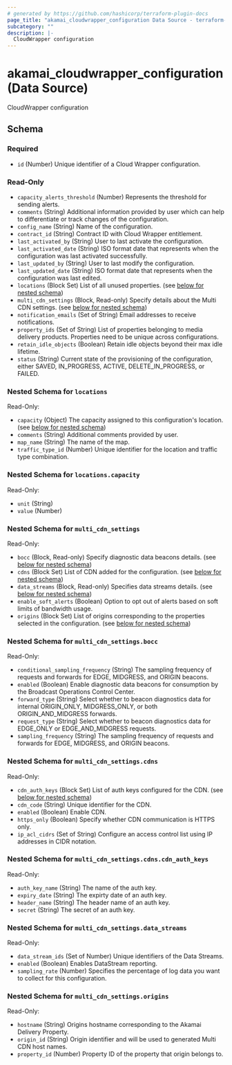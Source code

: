 ```yaml
---
# generated by https://github.com/hashicorp/terraform-plugin-docs
page_title: "akamai_cloudwrapper_configuration Data Source - terraform-provider-akamai"
subcategory: ""
description: |-
  CloudWrapper configuration
---
```


# akamai_cloudwrapper_configuration (Data Source)

CloudWrapper configuration



<!-- schema generated by tfplugindocs -->
## Schema

### Required

- `id` (Number) Unique identifier of a Cloud Wrapper configuration.

### Read-Only

- `capacity_alerts_threshold` (Number) Represents the threshold for sending alerts.
- `comments` (String) Additional information provided by user which can help to differentiate or track changes of the configuration.
- `config_name` (String) Name of the configuration.
- `contract_id` (String) Contract ID with Cloud Wrapper entitlement.
- `last_activated_by` (String) User to last activate the configuration.
- `last_activated_date` (String) ISO format date that represents when the configuration was last activated successfully.
- `last_updated_by` (String) User to last modify the configuration.
- `last_updated_date` (String) ISO format date that represents when the configuration was last edited.
- `locations` (Block Set) List of all unused properties. (see [below for nested schema](#nestedblock--locations))
- `multi_cdn_settings` (Block, Read-only) Specify details about the Multi CDN settings. (see [below for nested schema](#nestedblock--multi_cdn_settings))
- `notification_emails` (Set of String) Email addresses to receive notifications.
- `property_ids` (Set of String) List of properties belonging to media delivery products. Properties need to be unique across configurations.
- `retain_idle_objects` (Boolean) Retain idle objects beyond their max idle lifetime.
- `status` (String) Current state of the provisioning of the configuration, either SAVED, IN_PROGRESS, ACTIVE, DELETE_IN_PROGRESS, or FAILED.

<a id="nestedblock--locations"></a>
### Nested Schema for `locations`

Read-Only:

- `capacity` (Object) The capacity assigned to this configuration's location. (see [below for nested schema](#nestedatt--locations--capacity))
- `comments` (String) Additional comments provided by user.
- `map_name` (String) The name of the map.
- `traffic_type_id` (Number) Unique identifier for the location and traffic type combination.

<a id="nestedatt--locations--capacity"></a>
### Nested Schema for `locations.capacity`

Read-Only:

- `unit` (String)
- `value` (Number)



<a id="nestedblock--multi_cdn_settings"></a>
### Nested Schema for `multi_cdn_settings`

Read-Only:

- `bocc` (Block, Read-only) Specify diagnostic data beacons details. (see [below for nested schema](#nestedblock--multi_cdn_settings--bocc))
- `cdns` (Block Set) List of CDN added for the configuration. (see [below for nested schema](#nestedblock--multi_cdn_settings--cdns))
- `data_streams` (Block, Read-only) Specifies data streams details. (see [below for nested schema](#nestedblock--multi_cdn_settings--data_streams))
- `enable_soft_alerts` (Boolean) Option to opt out of alerts based on soft limits of bandwidth usage.
- `origins` (Block Set) List of origins corresponding to the properties selected in the configuration. (see [below for nested schema](#nestedblock--multi_cdn_settings--origins))

<a id="nestedblock--multi_cdn_settings--bocc"></a>
### Nested Schema for `multi_cdn_settings.bocc`

Read-Only:

- `conditional_sampling_frequency` (String) The sampling frequency of requests and forwards for EDGE, MIDGRESS, and ORIGIN beacons.
- `enabled` (Boolean) Enable diagnostic data beacons for consumption by the Broadcast Operations Control Center.
- `forward_type` (String) Select whether to beacon diagnostics data for internal ORIGIN_ONLY, MIDGRESS_ONLY, or both ORIGIN_AND_MIDGRESS forwards.
- `request_type` (String) Select whether to beacon diagnostics data for EDGE_ONLY or EDGE_AND_MIDGRESS requests.
- `sampling_frequency` (String) The sampling frequency of requests and forwards for EDGE, MIDGRESS, and ORIGIN beacons.


<a id="nestedblock--multi_cdn_settings--cdns"></a>
### Nested Schema for `multi_cdn_settings.cdns`

Read-Only:

- `cdn_auth_keys` (Block Set) List of auth keys configured for the CDN. (see [below for nested schema](#nestedblock--multi_cdn_settings--cdns--cdn_auth_keys))
- `cdn_code` (String) Unique identifier for the CDN.
- `enabled` (Boolean) Enable CDN.
- `https_only` (Boolean) Specify whether CDN communication is HTTPS only.
- `ip_acl_cidrs` (Set of String) Configure an access control list using IP addresses in CIDR notation.

<a id="nestedblock--multi_cdn_settings--cdns--cdn_auth_keys"></a>
### Nested Schema for `multi_cdn_settings.cdns.cdn_auth_keys`

Read-Only:

- `auth_key_name` (String) The name of the auth key.
- `expiry_date` (String) The expirty date of an auth key.
- `header_name` (String) The header name of an auth key.
- `secret` (String) The secret of an auth key.



<a id="nestedblock--multi_cdn_settings--data_streams"></a>
### Nested Schema for `multi_cdn_settings.data_streams`

Read-Only:

- `data_stream_ids` (Set of Number) Unique identifiers of the Data Streams.
- `enabled` (Boolean) Enables DataStream reporting.
- `sampling_rate` (Number) Specifies the percentage of log data you want to collect for this configuration.


<a id="nestedblock--multi_cdn_settings--origins"></a>
### Nested Schema for `multi_cdn_settings.origins`

Read-Only:

- `hostname` (String) Origins hostname corresponding to the Akamai Delivery Property.
- `origin_id` (String) Origin identifier and will be used to generated Multi CDN host names.
- `property_id` (Number) Property ID of the property that origin belongs to.
